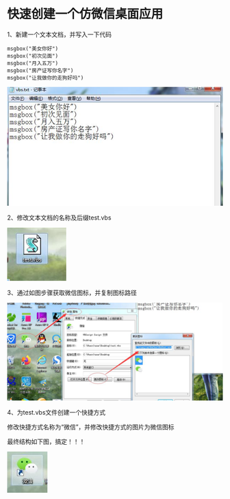 # 快速创建一个仿微信桌面应用

1、新建一个文本文档，并写入一下代码

```
msgbox("美女你好")
msgbox("初次见面")
msgbox("月入五万")
msgbox("房产证写你名字")
msgbox("让我做你的走狗好吗")
```

![](16_files/1.jpg)

2、修改文本文档的名称及后缀test.vbs

![](16_files/2.jpg)

3、通过如图步骤获取微信图标，并复制图标路径

![](16_files/3.jpg)

4、为test.vbs文件创建一个快捷方式

修改快捷方式名称为“微信”，并修改快捷方式的图片为微信图标

最终结构如下图，搞定！！！

![](16_files/4.jpg)